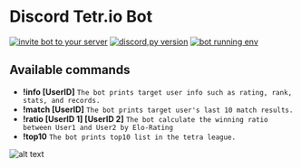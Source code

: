 # Discord Tetr.io Bot
[![invite bot to your server](https://img.shields.io/badge/Invite%20bot-to%20your%20server-blue)](https://discord.com/api/oauth2/authorize?client_id=844993859037560862&permissions=289856&scope=bot)
[![discord,py version](https://img.shields.io/badge/pypi-1.7.3-orange)](https://pypi.org/project/discord.py/)
[![bot running env](https://img.shields.io/badge/RaspberryPi-4%20Model%20B-red)](https://www.raspberrypi.org/products/raspberry-pi-4-model-b/)





Available commands
-------------

- **!info [UserID]** `The bot prints target user info such as rating, rank, stats, and records.`
- **!match [UserID]** `The bot prints target user's last 10 match results.`
- **!ratio [UserID 1] [UserID 2]** `The bot calculate the winning ratio between User1 and User2 by Elo-Rating`
- **!top10** `The bot prints top10 list in the tetra league.`


![alt text](https://i.imgur.com/Z2Kht1s.png)
